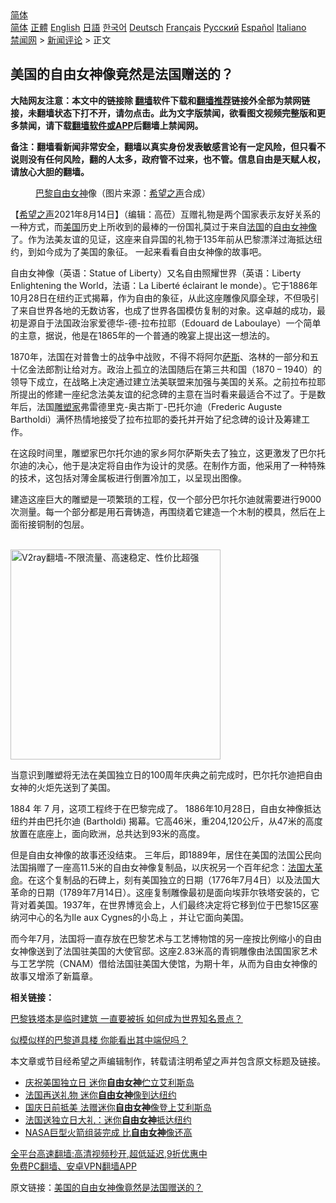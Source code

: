  <!-- 面包屑导航 --> <div class="breadcrumb"><!-- GTranslate: https://gtranslate.io/ -->  <div class="switcher notranslate">  <div class="selected">  <a href="#" onclick="return false;"> 简体</a>  </div>  <div class="option">  <a href="https://www.bannedbook.org" onclick="doGTranslate('zh-CN|zh-CN');jQuery('div.switcher div.selected a').html(jQuery(this).html());return false;" title="简体中文" class="nturl selected"> 简体</a>  <a href="https://www.bannedbook.org/zh-tw/" onclick="doGTranslate('zh-CN|zh-TW');jQuery('div.switcher div.selected a').html(jQuery(this).html());return false;" title="繁體中文" class="nturl"> 正體</a>  <a href="https://www.bannedbook.org/en/" onclick="doGTranslate('zh-CN|en');jQuery('div.switcher div.selected a').html(jQuery(this).html());return false;" title="English" class="nturl"> English</a>  <a href="https://www.bannedbook.org/ja/" onclick="doGTranslate('zh-CN|ja');jQuery('div.switcher div.selected a').html(jQuery(this).html());return false;" title="日本語" class="nturl"> 日語</a>  <a href="https://www.bannedbook.org/ko/" onclick="doGTranslate('zh-CN|ko');jQuery('div.switcher div.selected a').html(jQuery(this).html());return false;" title="한국어" class="nturl"> 한국어</a>  <a href="https://www.bannedbook.org/de/" onclick="doGTranslate('zh-CN|de');jQuery('div.switcher div.selected a').html(jQuery(this).html());return false;" title="Deutsch" class="nturl"> Deutsch</a>  <a href="https://www.bannedbook.org/fr/" onclick="doGTranslate('zh-CN|fr');jQuery('div.switcher div.selected a').html(jQuery(this).html());return false;" title="Français" class="nturl"> Français</a>  <a href="https://www.bannedbook.org/ru/" onclick="doGTranslate('zh-CN|ru');jQuery('div.switcher div.selected a').html(jQuery(this).html());return false;" title="Русский" class="nturl"> Русский</a>  <a href="https://www.bannedbook.org/es/" onclick="doGTranslate('zh-CN|es');jQuery('div.switcher div.selected a').html(jQuery(this).html());return false;" title="Español" class="nturl"> Español</a>  <a href="https://www.bannedbook.org/it/" onclick="doGTranslate('zh-CN|it');jQuery('div.switcher div.selected a').html(jQuery(this).html());return false;" title="Italiano" class="nturl"> Italiano</a>  </div>  </div>      <div class='breadcrumb-sub'><!-- Breadcrumb NavXT 6.3.0 --> <a href="https://www.bannedbook.org/" class="home">禁闻网</a> &gt; <a href="https://www.bannedbook.org/bnews/comments/" class="category">新闻评论</a> &gt; 正文</div></div><h2>美国的自由女神像竟然是法国赠送的？</h2> <p class="notice"><b>大陆网友注意：本文中的链接除 <a href="https://github.com/bannedbook/fanqiang" >翻墙</a>软件下载和<a href="https://github.com/killgcd/justmysocks/blob/master/README.md">翻墙推荐</a>链接外全部为禁网链接，未翻墙状态下打不开，请勿点击。此为文字版禁闻，欲看图文视频完整版和更多禁闻，请下载<a href="https://github.com/bannedbook/fanqiang">翻墙软件或APP</a>后翻墙上禁闻网。</p><p>备注：翻墙看新闻非常安全，翻墙以真实身份发表敏感言论有一定风险，但只看不说则没有任何风险，翻的人太多，政府管不过来，也不管。信息自由是天赋人权，请放心大胆的翻墙。</b></p>  <div class="entry"> <figure> <p><figcaption><a href="https://www.bannedbook.org/bnews/tag/%e5%b7%b4%e9%bb%8e/" class="st_tag internal_tag" rel="tag" title="标签 巴黎 下的日志">巴黎</a><a href="https://www.bannedbook.org/bnews/tag/%e8%87%aa%e7%94%b1%e5%a5%b3%e7%a5%9e/" class="st_tag internal_tag" rel="tag" title="标签 自由女神 下的日志">自由女神</a>像（图片来源：<a href="https://www.bannedbook.org/bnews/tag/%e5%b8%8c%e6%9c%9b%e4%b9%8b%e5%a3%b0/" class="st_tag internal_tag" rel="tag" title="标签 希望之声 下的日志">希望之声</a>合成）</figcaption></figure> <p>【<span class='wp_keywordlink_affiliate'><a href="https://www.soundofhope.org" title="希望之声" target="_blank">希望之声</a></span>2021年8月14日】（编辑：高莅）互赠礼物是两个国家表示友好关系的一种方式，而<a href="https://www.bannedbook.org/bnews/tag/%e7%be%8e%e5%9b%bd/" class="st_tag internal_tag" rel="tag" title="标签 美国 下的日志">美国</a>历史上所收到的最棒的一份国礼莫过于来自<a href="https://www.bannedbook.org/bnews/tag/%e6%b3%95%e5%9b%bd/" class="st_tag internal_tag" rel="tag" title="标签 法国 下的日志">法国</a>的<a href="https://www.bannedbook.org/bnews/tag/%E8%87%AA%E7%94%B1%E5%A5%B3%E7%A5%9E%E5%83%8F/" class="st_tag internal_tag" rel="tag" title="标签 自由女神像 下的日志">自由女神像</a>了。作为法美友谊的见证，这座来自异国的礼物于135年前从巴黎漂洋过海抵达纽约，到如今成为了美国的象征。 一起来看看自由女神像的故事吧。</p> <p>自由女神像（英语：Statue of Liberty）又名自由照耀世界（英语：Liberty Enlightening the World，法语：La Liberté éclairant le monde）。它于1886年10月28日在纽约正式揭幕，作为自由的象征，从此这座雕像风靡全球，不但吸引了来自世界各地的无数访客，也成了世界各国模仿复制的对象。这卓越的成功，最初是源自于法国政治家爱德华-德-拉布拉耶（Edouard de Laboulaye）一个简单的主意，据说，他是在1865年的一个普通的晚宴上提出这一想法的。</p> <p>1870年，法国在对普鲁士的战争中战败，不得不将阿尔<span class='wp_keywordlink'><a href="https://www.bannedbook.org/forum5/topic42.html" title="萨斯、诚信与自救" target="_blank">萨斯</a></span>、洛林的一部分和五十亿金法郎割让给对方。政治上孤立的法国随后在第三共和国（1870 &#8211; 1940）的领导下成立，在战略上决定通过建立法美联盟来加强与美国的关系。之前拉布拉耶所提出的修建一座纪念法美友谊的纪念碑的主意在当时看来最适合不过了。于是数年后，法国<a href="https://www.bannedbook.org/bnews/tag/%e9%9b%95%e5%a1%91%e5%ae%b6/" class="st_tag internal_tag" rel="tag" title="标签 雕塑家 下的日志">雕塑家</a>弗雷德里克-奥古斯丁-巴托尔迪（Frederic Auguste Bartholdi）满怀热情地接受了拉布拉耶的委托并开始了纪念碑的设计及筹建工作。</p> <p>在这段时间里，雕塑家巴尔托尔迪的家乡阿尔萨斯失去了独立，这更激发了巴尔托尔迪的决心，他于是决定将自由作为设计的灵感。在制作方面，他采用了一种特殊的技术，这包括对薄金属板进行倒置冷加工，以呈现出图像。</p>  <p>建造这座巨大的雕塑是一项繁琐的工程，仅一个部分巴尔托尔迪就需要进行9000次测量。每一个部分都是用石膏铸造，再围绕着它建造一个木制的模具，然后在上面衔接铜制的包层。</p> <p><br/><a href="https://github.com/bannedbook/fanqiang/wiki/V2ray%E6%9C%BA%E5%9C%BA"><img src="https://raw.githubusercontent.com/bannedbook/fanqiang/master/v2ss/images/v2free.jpg" width="336" alt="V2ray翻墙-不限流量、高速稳定、性价比超强"></a><br/></p> <p>当意识到雕塑将无法在美国独立日的100周年庆典之前完成时，巴尔托尔迪把自由女神的火炬先送到了美国。</p> <p>1884 年 7 月，这项工程终于在巴黎完成了。 1886年10月28日，自由女神像抵达纽约并由巴托尔迪 (Bartholdi) 揭幕。它高46米，重204,120公斤，从47米的高度放置在底座上，面向欧洲，总共达到93米的高度。</p>  <p>但是自由女神像的故事还没结束。 三年后，即1889年，居住在美国的法国公民向法国捐赠了一座高11.5米的自由女神像复制品，以庆祝另一个百年纪念：<a href="https://www.bannedbook.org/bnews/tag/%E6%B3%95%E5%9B%BD%E5%A4%A7%E9%9D%A9%E5%91%BD/" class="st_tag internal_tag" rel="tag" title="标签 法国大革命 下的日志">法国大革命</a>。在这个复制品的石碑上，刻有美国独立的日期（1776年7月4日）以及法国大革命的日期（1789年7月14日）。这座复制雕像最初是面向埃菲尔铁塔安装的，它背对着美国。1937年，在世界博览会上，人们最终决定将它移到位于巴黎15区塞纳河中心的名为Ile aux Cygnes的小岛上 ，并让它面向美国。</p> <p>而今年7月，法国将一直存放在巴黎艺术与工艺博物馆的另一座按比例缩小的自由女神像送到了法国驻美国的大使官邸。这座2.83米高的青铜雕像由法国国家艺术与工艺学院（CNAM）借给法国驻美国大使馆，为期十年，从而为自由女神像的故事又增添了新篇章。</p> <p><strong>相关链接：</strong></p> <p><a href="https://www.soundofhope.org/post/517061">巴黎铁塔本是临时建筑 一直要被拆 如何成为世界知名景点？</a></p>  <p><a href="https://www.soundofhope.org/post/520298">似模似样的巴黎道具楼 你能看出其中端倪吗？</a></p> <p>本文章或节目经希望之声编辑制作，转载请注明希望之声并包含原文标题及链接。 </p> <ul class='op-related-articles' title='相关阅读'> <li><a href='https://www.bannedbook.org/bnews/bannedvideo/20210703/1579444.html' target='_blank'>庆祝美国独立日 迷你<b>自由女神</b>伫立艾利斯岛</a></li> <li><a href='https://www.bannedbook.org/bnews/bannedvideo/20210702/1578775.html' target='_blank'>法国再送礼物 迷你<b>自由女神</b>像到达纽约</a></li> <li><a href='https://www.bannedbook.org/bnews/comments/20210702/1578519.html' target='_blank'>国庆日前抵美 法赠迷你<b>自由女神</b>像登上艾利斯岛</a></li> <li><a href='https://www.bannedbook.org/bnews/cnnews/20210701/1578262.html' target='_blank'>法国送独立日大礼：迷你<b>自由女神</b>抵达纽约</a></li> <li><a href='https://www.bannedbook.org/bnews/cnnews/20210622/1571571.html' target='_blank'>NASA巨型火箭组装完成 比<b>自由女神</b>像还高</a></li> </ul> <p class="texttj"> <a href="https://github.com/bannedbook/fanqiang/wiki/V2ray%E6%9C%BA%E5%9C%BA" target="_blank">全平台高速翻墙:高清视频秒开,超低延迟,9折优惠中</a><br/> <a href="https://github.com/bannedbook/fanqiang/wiki/%E7%A6%81%E9%97%BB%E7%BD%91%E5%AE%89%E5%8D%93%E7%BF%BB%E5%A2%99%E6%96%B0%E9%97%BBAPP" target="_blank">免费PC翻墙、安卓VPN翻墙APP</a></p><p>原文链接：<a class="src_link"  href="https://www.soundofhope.org/post/530750" target="_blank">美国的自由女神像竟然是法国赠送的？</a></p> <a name='sharetosocial'></a>  <div style="margin-bottom:5px;padding-bottom:5px;clear:both"> <div id="archive-pix-1" class="banner-ads"> <!-- AuctionX Display platform tag START --> <div id="26318x728x90x621x_ADSLOT2" clicktrack="%%CLICK_URL_ESC%%"></div> <!-- AuctionX Display platform tag END --> </div> <div id="archive-pix-2" class="banner-ads"> <!-- AuctionX Display platform tag START --> <div id="26315x300x250x621x_ADSLOT2" clicktrack="%%CLICK_URL_ESC%%"></div> <!-- AuctionX Display platform tag END --> </div> </div>  <div id="archive-pix-1" class="banner-ads"> <!-- AuctionX Display platform tag START --> <div id="26318x728x90x621x_ADSLOT3" clicktrack="%%CLICK_URL_ESC%%"></div> <!-- AuctionX Display platform tag END --> </div> </div><!--END ENTRY--> 
